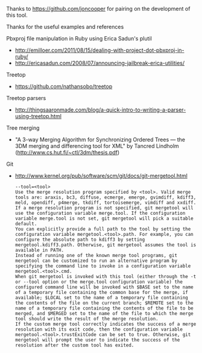 Thanks to https://github.com/joncooper for pairing on the development of this tool.

Thanks for the useful examples and references

Pbxproj file manipulation in Ruby using Erica Sadun's plutil

- http://emilloer.com/2011/08/15/dealing-with-project-dot-pbxproj-in-ruby/
- http://ericasadun.com/2008/07/announcing-jailbreak-erica-utilities/

Treetop

- https://github.com/nathansobo/treetop

Treetop parsers

- http://thingsaaronmade.com/blog/a-quick-intro-to-writing-a-parser-using-treetop.html

Tree merging

- "A 3-way Merging Algorithm for Synchronizing Ordered Trees — the 3DM merging and differencing tool for XML" by Tancred Lindholm (http://www.cs.hut.fi/~ctl/3dm/thesis.pdf)

Git

- http://www.kernel.org/pub/software/scm/git/docs/git-mergetool.html

      --tool=<tool>
      Use the merge resolution program specified by <tool>. Valid merge tools are: araxis, bc3, diffuse, ecmerge, emerge, gvimdiff, kdiff3, meld, opendiff, p4merge, tkdiff, tortoisemerge, vimdiff and xxdiff.
      If a merge resolution program is not specified, git mergetool will use the configuration variable merge.tool. If the configuration variable merge.tool is not set, git mergetool will pick a suitable default.
      You can explicitly provide a full path to the tool by setting the configuration variable mergetool.<tool>.path. For example, you can configure the absolute path to kdiff3 by setting mergetool.kdiff3.path. Otherwise, git mergetool assumes the tool is available in PATH.
      Instead of running one of the known merge tool programs, git mergetool can be customized to run an alternative program by specifying the command line to invoke in a configuration variable mergetool.<tool>.cmd.
      When git mergetool is invoked with this tool (either through the -t or --tool option or the merge.tool configuration variable) the configured command line will be invoked with $BASE set to the name of a temporary file containing the common base for the merge, if available; $LOCAL set to the name of a temporary file containing the contents of the file on the current branch; $REMOTE set to the name of a temporary file containing the contents of the file to be merged, and $MERGED set to the name of the file to which the merge tool should write the result of the merge resolution.
      If the custom merge tool correctly indicates the success of a merge resolution with its exit code, then the configuration variable mergetool.<tool>.trustExitCode can be set to true. Otherwise, git mergetool will prompt the user to indicate the success of the resolution after the custom tool has exited.